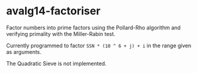 # avalg14-factoriser

Factor numbers into prime factors using the Pollard-Rho algorithm and
verifying primality with the Miller-Rabin test.

Currently programmed to factor `SSN * (10 ^ 6 + j) + i` in the range
given as arguments.

The Quadratic Sieve is not implemented.
